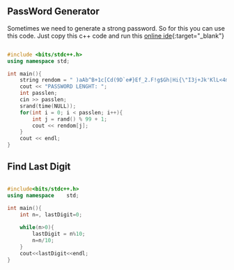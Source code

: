 
## PassWord Generator

Sometimes we need to generate a strong password. So for this you can use this code.
Just copy this c++ code and run this [online ide](https://ideone.com/l/cpp){:target="\_blank"} 

```cpp

#include <bits/stdc++.h>
using namespace std;

int main(){
    string rendom = " )aAb^B+1c[Cd(9D`e#}Ef_2.F!g$Gh|Hi{\"I3j+Jk'KlL<4m\\~M@nN-o/O5,p&P:qQrR->6s;]tTu?U=7v!Vw[W%x8&XyYzZ`>{";
    cout << "PASSWORD LENGHT: ";
    int passlen;
    cin >> passlen;
    srand(time(NULL));
    for(int i = 0; i < passlen; i++){
        int j = rand() % 99 + 1;
        cout << rendom[j];
    }
    cout << endl;
}

```

## Find Last Digit

```cpp

#include<bits/stdc++.h>
using namespace    std;

int main(){
    int n=, lastDigit=0; 
    
    while(n>0){
        lastDigit = n%10;
        n=n/10;
    }
    cout<<lastDigit<<endl;
}

```